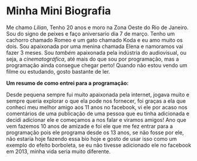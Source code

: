 # Minha Mini Biografia #
Me chamo _Lilian_, Tenho 20 anos e moro na Zona Oeste do Rio de Janeiro. Sou do signo de peixes e faço aniversario dia 7 de março. Tenho um cachorro chamado Romeo e um gato chamado Koda e eu amo muito os dois. Sou apaixonada por uma menina chamada Elena e namoramos vai fazer 3 meses.  Sou _também_ apaixonada pela indústria do audiovisual, ou seja, a _cinematográfica_, até mais do que sou por programação, mas a programação ainda consegue chegar perto! Quando não estou vendo um filme ou estudando, gosto bastante de ler.

**Um resumo de como entrei para a programação:**

Desde pequena sempre fui muito apaixonada pela internet, jogava muito e sempre queria explorar o que ela pode nos fornecer, foi graças a ela que conheci meu melhor amigo aos 11 anos no facebook, vi ele por acaso nos comentários de uma publicação de uma pessoa que eu tinha adicionada e decidi adicionar ele e começamos a nos falar e viramos amigos! Ano que vem fazemos 10 anos de amizade e foi ele que me fez entrar para a programação pois ele programa desde os 13 anos, se não fosse por ele, não estaria hoje fazendo essa bio hoje e gosto de usar isso como um exemplo do efeito borboleta, se eu não tivesse adicionado ele no facebook em 2013, minha vida seria muito diferente.